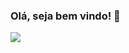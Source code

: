 ### Olá, seja bem vindo! 👋
<img align="center" src="https://github-readme-stats.vercel.app/api?username=luisfernando0206&theme=react" />


<!--
**luisfernando0206/luisfernando0206** is a ✨ _special_ ✨ repository because its `README.md` (this file) appears on your GitHub profile.

Here are some ideas to get you started:

- 🔭 I’m currently working on ...
- 🌱 I’m currently learning ...
- 👯 I’m looking to collaborate on ...
- 🤔 I’m looking for help with ...
- 💬 Ask me about ...
- 📫 How to reach me: ...
- 😄 Pronouns: ...
- ⚡ Fun fact: ...
-->
